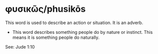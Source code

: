 # φυσικῶς/phusikōs
This word is used to describe an action or situation. It is an adverb.
* This word describes something people do by nature or instinct. This means it is something people do naturally.

See: Jude 1:10
